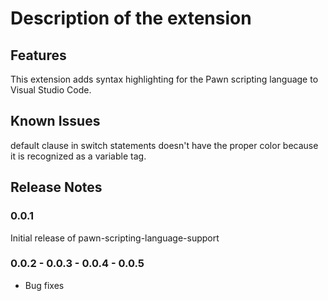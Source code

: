 # Description of the extension

## Features

This extension adds syntax highlighting for the Pawn scripting language to Visual Studio Code.

## Known Issues

default clause in switch statements doesn't have the proper color because it is recognized as a variable tag.

## Release Notes

### 0.0.1

Initial release of pawn-scripting-language-support

### 0.0.2 - 0.0.3 - 0.0.4 - 0.0.5
- Bug fixes
